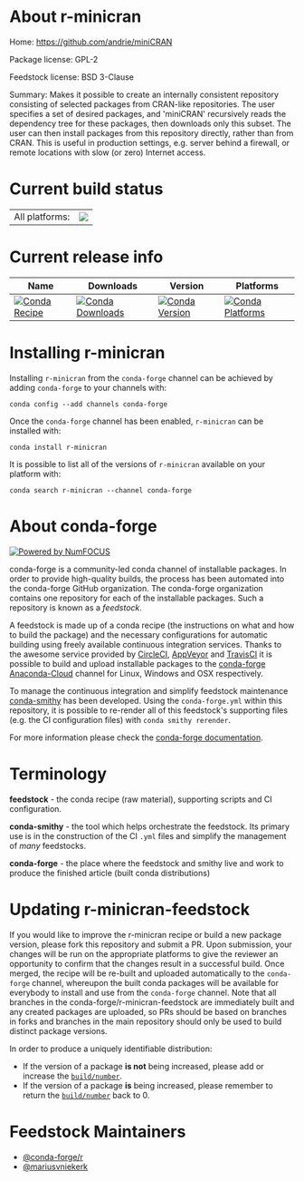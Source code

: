 About r-minicran
================

Home: https://github.com/andrie/miniCRAN

Package license: GPL-2

Feedstock license: BSD 3-Clause

Summary: Makes it possible to create an internally consistent repository consisting of selected packages from CRAN-like repositories. The user specifies a set of desired packages, and 'miniCRAN' recursively reads the dependency tree for these packages, then downloads only this subset. The user can then install packages from this repository directly, rather than from CRAN.  This is useful in production settings, e.g. server behind a firewall, or remote locations with slow (or zero) Internet access.



Current build status
====================


<table><tr><td>All platforms:</td>
    <td>
      <a href="https://dev.azure.com/conda-forge/feedstock-builds/_build/latest?definitionId=4241&branchName=master">
        <img src="https://dev.azure.com/conda-forge/feedstock-builds/_apis/build/status/r-minicran-feedstock?branchName=master">
      </a>
    </td>
  </tr>
</table>

Current release info
====================

| Name | Downloads | Version | Platforms |
| --- | --- | --- | --- |
| [![Conda Recipe](https://img.shields.io/badge/recipe-r--minicran-green.svg)](https://anaconda.org/conda-forge/r-minicran) | [![Conda Downloads](https://img.shields.io/conda/dn/conda-forge/r-minicran.svg)](https://anaconda.org/conda-forge/r-minicran) | [![Conda Version](https://img.shields.io/conda/vn/conda-forge/r-minicran.svg)](https://anaconda.org/conda-forge/r-minicran) | [![Conda Platforms](https://img.shields.io/conda/pn/conda-forge/r-minicran.svg)](https://anaconda.org/conda-forge/r-minicran) |

Installing r-minicran
=====================

Installing `r-minicran` from the `conda-forge` channel can be achieved by adding `conda-forge` to your channels with:

```
conda config --add channels conda-forge
```

Once the `conda-forge` channel has been enabled, `r-minicran` can be installed with:

```
conda install r-minicran
```

It is possible to list all of the versions of `r-minicran` available on your platform with:

```
conda search r-minicran --channel conda-forge
```


About conda-forge
=================

[![Powered by NumFOCUS](https://img.shields.io/badge/powered%20by-NumFOCUS-orange.svg?style=flat&colorA=E1523D&colorB=007D8A)](http://numfocus.org)

conda-forge is a community-led conda channel of installable packages.
In order to provide high-quality builds, the process has been automated into the
conda-forge GitHub organization. The conda-forge organization contains one repository
for each of the installable packages. Such a repository is known as a *feedstock*.

A feedstock is made up of a conda recipe (the instructions on what and how to build
the package) and the necessary configurations for automatic building using freely
available continuous integration services. Thanks to the awesome service provided by
[CircleCI](https://circleci.com/), [AppVeyor](https://www.appveyor.com/)
and [TravisCI](https://travis-ci.com/) it is possible to build and upload installable
packages to the [conda-forge](https://anaconda.org/conda-forge)
[Anaconda-Cloud](https://anaconda.org/) channel for Linux, Windows and OSX respectively.

To manage the continuous integration and simplify feedstock maintenance
[conda-smithy](https://github.com/conda-forge/conda-smithy) has been developed.
Using the ``conda-forge.yml`` within this repository, it is possible to re-render all of
this feedstock's supporting files (e.g. the CI configuration files) with ``conda smithy rerender``.

For more information please check the [conda-forge documentation](https://conda-forge.org/docs/).

Terminology
===========

**feedstock** - the conda recipe (raw material), supporting scripts and CI configuration.

**conda-smithy** - the tool which helps orchestrate the feedstock.
                   Its primary use is in the construction of the CI ``.yml`` files
                   and simplify the management of *many* feedstocks.

**conda-forge** - the place where the feedstock and smithy live and work to
                  produce the finished article (built conda distributions)


Updating r-minicran-feedstock
=============================

If you would like to improve the r-minicran recipe or build a new
package version, please fork this repository and submit a PR. Upon submission,
your changes will be run on the appropriate platforms to give the reviewer an
opportunity to confirm that the changes result in a successful build. Once
merged, the recipe will be re-built and uploaded automatically to the
`conda-forge` channel, whereupon the built conda packages will be available for
everybody to install and use from the `conda-forge` channel.
Note that all branches in the conda-forge/r-minicran-feedstock are
immediately built and any created packages are uploaded, so PRs should be based
on branches in forks and branches in the main repository should only be used to
build distinct package versions.

In order to produce a uniquely identifiable distribution:
 * If the version of a package **is not** being increased, please add or increase
   the [``build/number``](https://conda.io/docs/user-guide/tasks/build-packages/define-metadata.html#build-number-and-string).
 * If the version of a package **is** being increased, please remember to return
   the [``build/number``](https://conda.io/docs/user-guide/tasks/build-packages/define-metadata.html#build-number-and-string)
   back to 0.

Feedstock Maintainers
=====================

* [@conda-forge/r](https://github.com/conda-forge/r/)
* [@mariusvniekerk](https://github.com/mariusvniekerk/)

